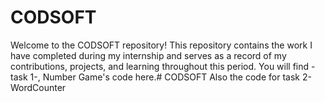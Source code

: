 # CODSOFT

Welcome to the CODSOFT repository! This repository contains the work I have completed during my internship and serves as a record of my contributions, projects, and learning throughout this period.
You will find -task 1-, Number Game's code here.# CODSOFT
Also the code for task 2- WordCounter 
